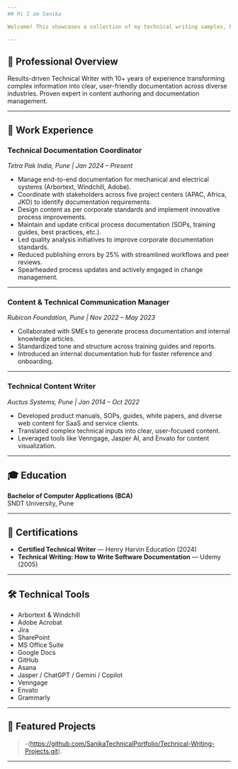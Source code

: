 ```yaml
---
## Hi I am Sanika

Welcome! This showcases a collection of my technical writing samples, highlighting experience in creating clear, user-focused documentation for diverse industries and complex products.

---
```


## 👤 Professional Overview

Results-driven Technical Writer with 10+ years of experience transforming complex information into clear, user-friendly documentation across diverse industries. Proven expert in content authoring and documentation management.

---

## 💼 Work Experience

### **Technical Documentation Coordinator**  
*Tetra Pak India, Pune | Jan 2024 – Present*
- Manage end-to-end documentation for mechanical and electrical systems (Arbortext, Windchill, Adobe).
- Coordinate with stakeholders across five project centers (APAC, Africa, JKO) to identify documentation requirements.
- Design content as per corporate standards and implement innovative process improvements.
- Maintain and update critical process documentation (SOPs, training guides, best practices, etc.).
- Led quality analysis initiatives to improve corporate documentation standards.
- Reduced publishing errors by 25% with streamlined workflows and peer reviews.
- Spearheaded process updates and actively engaged in change management.

---

### **Content & Technical Communication Manager**  
*Rubicon Foundation, Pune | Nov 2022 – May 2023*
- Collaborated with SMEs to generate process documentation and internal knowledge articles.
- Standardized tone and structure across training guides and reports.
- Introduced an internal documentation hub for faster reference and onboarding.

---

### **Technical Content Writer**  
*Auctus Systems, Pune | Jan 2014 – Oct 2022*
- Developed product manuals, SOPs, guides, white papers, and diverse web content for SaaS and service clients.
- Translated complex technical inputs into clear, user-focused content.
- Leveraged tools like Venngage, Jasper AI, and Envato for content visualization.

---

## 🎓 Education

**Bachelor of Computer Applications (BCA)**  
SNDT University, Pune

---

## 📃 Certifications

- **Certified Technical Writer** — Henry Harvin Education (2024)
- **Technical Writing: How to Write Software Documentation** — Udemy (2005)

---

## 🛠️ Technical Tools

- Arbortext & Windchill
- Adobe Acrobat
- Jira
- SharePoint
- MS Office Suite
- Google Docs
- GitHub
- Asana
- Jasper / ChatGPT / Gemini / Copilot
- Venngage
- Envato
- Grammarly

---

## 🚀 Featured Projects

> -(https://github.com/SanikaTechnicalPortfolio/Technical-Writing-Projects.git).

---

<!--
Feel free to personalize this section!
## 🎯 Fun Facts
- Add a fun fact, hobby, or interest here!
-->

<!--
**SanikaTechnicalPortfolio/SanikaTechnicalPortfolio** is a ✨ special ✨ repository because its `README.md` (this file) appears on your GitHub profile.
-->

